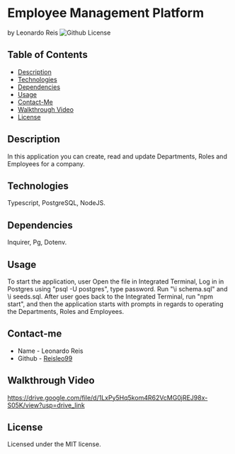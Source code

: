 # Employee Management Platform
by Leonardo Reis
![Github License](https://img.shields.io/badge/license-MIT-blue.svg)
## Table of Contents
* [Description](#description)
* [Technologies](#technologies)
* [Dependencies](#dependencies)
* [Usage](#usage)
* [Contact-Me](#contact-me)
* [Walkthrough Video](#walkthrough-video)
* [License](#license)

## Description
In this application you can create, read and update Departments, Roles and Employees for a company.
## Technologies
Typescript, PostgreSQL, NodeJS.
## Dependencies
Inquirer, Pg, Dotenv.
## Usage
To start the application, user Open the file in Integrated Terminal, Log in in Postgres using "psql -U postgres", type password. Run "\i schema.sql" and \i seeds.sql. After user goes back to the  Integrated Terminal, run "npm start", and then the application starts with prompts in regards to operating the Departments, Roles and Employees.
## Contact-me
* Name - Leonardo Reis
* Github - [Reisleo99](https://github.com/Reisleo99)
## Walkthrough Video
https://drive.google.com/file/d/1LxPy5Hq5kom4R62VcMG0jREJ98x-S05K/view?usp=drive_link
## License

Licensed under the MIT license.
